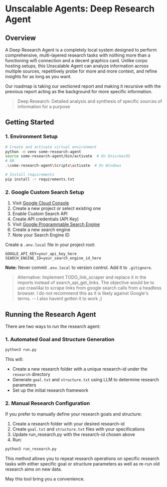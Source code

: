 # Unscalable Agents: Deep Research Agent

## Overview
A Deep Research Agent is a completely local system designed to perform comprehensive, multi-layered research tasks with nothing more than a functioning wifi connection and a decent graphics card. Unlike corpo hosting setups, this Unscalable Agent can analyze information across multiple sources, repetitively probe for more and more context, and refine insights for as long as you want.

Our roadmap is taking our sectioned report and making it recursive with the previous report acting as the background for more specific information.

> Deep Research: Detailed analysis and synthesis of specific sources of information for a purpose

## Getting Started

### 1. Environment Setup
```bash
# Create and activate virtual environment
python -m venv some-research-agent
source some-research-agent/bin/activate  # On Unix/macOS
# OR
.\some-research-agent\Scripts\activate  # On Windows

# Install requirements
pip install -r requirements.txt
```

### 2. Google Custom Search Setup

1. Visit [Google Cloud Console](https://console.cloud.google.com/)
2. Create a new project or select existing one
3. Enable Custom Search API
4. Create API credentials (API Key)
5. Visit [Google Programmable Search Engine](https://programmablesearch.google.com/create)
6. Create a new search engine
7. Note your Search Engine ID

Create a `.env.local` file in your project root:
```
GOOGLE_API_KEY=your_api_key_here
SEARCH_ENGINE_ID=your_search_engine_id_here
```

**Note:** Never commit `.env.local` to version control. Add it to `.gitignore`.

> Alternative: Implement TODO_link_scraper and replace it in the imports instead of search_api_get_links. The objective would be to use crawl4ai to scrape links from google search calls from a headless browser. I do not recommend this as it is likely against Google's terms. -- I also havent gotten it to work ;)

## Running the Research Agent

There are two ways to run the research agent:

### 1. Automated Goal and Structure Generation
```bash
python3 run.py
```
This will:
- Create a new research folder with a unique research-id under the `research` directory
- Generate `goal.txt` and `structure.txt` using LLM to determine research parameters
- Set up the initial research framework

### 2. Manual Research Configuration
If you prefer to manually define your research goals and structure:
1. Create a research folder with your desired research-id
2. Create `goal.txt` and `structure.txt` files with your specifications
3. Update run_research.py with the research-id chosen above
3. Run:
```bash
python3 run_research.py
```
This method allows you to repeat research operations on specific research tasks with either specific goal or structure parameters as well as re-run old research aims on new data.

May this tool bring you a convenience.